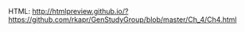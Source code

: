 
HTML:  http://htmlpreview.github.io/?https://github.com/rkapr/GenStudyGroup/blob/master/Ch_4/Ch4.html
